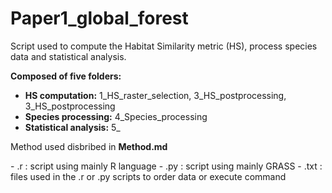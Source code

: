 # Paper1_global_forest
Script used to compute the Habitat Similarity metric (HS), process species data and statistical analysis.

**Composed of five folders:**

- **HS computation:** 1_HS_raster_selection, 3_HS_postprocessing, 3_HS_postprocessing
- **Species processing:** 4_Species_processing
- **Statistical analysis:** 5_

Method used disbribed in **Method.md**

\- .r : script using mainly R language
\- .py : script using mainly GRASS
\- .txt : files used in the .r or .py scripts to order data or execute command

